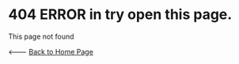 # 404 ERROR in try open this page.

<p>This page not found</p>

<--- <a href="https://gabrielramires.github.io/MinecraftServerMenu">Back to Home Page</a>
